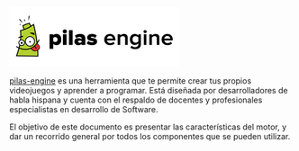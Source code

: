 
<img src='imagenes/pilas-logo.png' style='border:0'>

[pilas-engine](http://pilas-engine.com.ar) es una herramienta que te permite
crear tus propios videojuegos y aprender a programar. Está diseñada por
desarrolladores de habla hispana y cuenta con el respaldo de docentes
y profesionales especialistas en desarrollo de Software.

El objetivo de este documento es presentar las características del motor, y dar un recorrido general por todos los componentes que se pueden utilizar.
